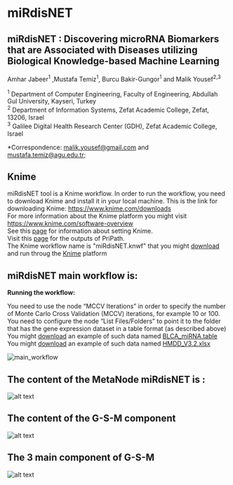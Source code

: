 # miRdisNET

## miRdisNET : Discovering microRNA Biomarkers that are Associated with Diseases utilizing Biological Knowledge-based Machine Learning
Amhar Jabeer<sup>1</sup> ,Mustafa Temiz<sup>1</sup>, Burcu Bakir-Gungor<sup>1</sup> and Malik Yousef<sup>2,3</sup> <br>

<sup>1</sup> Department of Computer Engineering, Faculty of Engineering, Abdullah Gul University, Kayseri, Turkey<br>
<sup>2</sup> Department of Information Systems, Zefat Academic College, Zefat, 13206, Israel<br>
<sup>3</sup> Galilee Digital Health Research Center (GDH), Zefat Academic College, Israel<br>


*Correspondence: malik.yousef@gmail.com and mustafa.temiz@agu.edu.tr;
<br>
## Knime ##
miRdisNET tool is a Knime workflow. In order to run the workflow, you need to download Knime and install it in your local machine.
This is the link for downloading Knime: https://www.knime.com/downloads<br>
For more information about the Knime platform you might visit https://www.knime.com/software-overview <br>
See this [page](pages/SettingsKnime.md) for information about setting Knime.<br>
Visit this [page](https://github.com/malikyousef/miRdisNET/blob/main/pages/output.md) for the outputs of PriPath.<br>
The Knime workflow name is "miRdisNET.knwf" that you might [download](miRdisNET.knwf) and run throug the [Knime](https://www.knime.com/) platform

## miRdisNET main workflow is: ## 

**Running the workflow:**

You need to use the node “MCCV Iterations” in order to specify the number of Monte Carlo Cross Validation (MCCV) iterations, for example 10 or 100.<br>
You need to configure the node “List Files/Folders” to point it to the folder that has the gene expression dataset in a table format (as described above)<br>
You might [download](BLCA_miRNA.table) an example of such data named [BLCA_miRNA.table](BLCA_miRNA.table)<br>
You might [download](HMDD_V3.2.xlsx) an example of such data named [HMDD_V3.2.xlsx](HMDD_V3.2.xlsx)<br>

![main_workflow](https://user-images.githubusercontent.com/24303536/196436151-a1fb431f-2785-40b3-82cc-e05a4f320cef.png)

## The content of the MetaNode miRdisNET is :


![alt text](https://user-images.githubusercontent.com/24303536/196437220-fa51c4c2-6194-4c99-bf95-3fcf23e8a608.png)

## The content of the G-S-M component ##


![alt text](https://user-images.githubusercontent.com/24303536/196437420-52cc8225-a4b3-4dd5-ad7d-58ec52429287.png)

## The 3 main component of G-S-M ##
![alt text](https://user-images.githubusercontent.com/24303536/196437933-03f9a9c9-b410-4b6f-816c-7dac70337b65.png)


